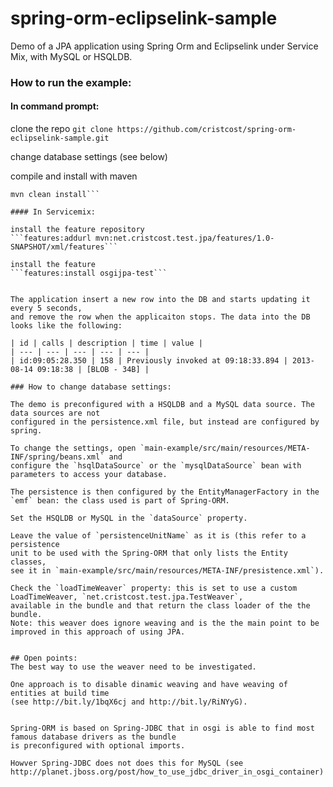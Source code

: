 spring-orm-eclipselink-sample
=============================

Demo of a JPA application using Spring Orm and Eclipselink under Service Mix, with MySQL or HSQLDB.


### How to run the example:

#### In command prompt:

clone the repo
```git clone https://github.com/cristcost/spring-orm-eclipselink-sample.git```

change database settings (see below)

compile and install with maven
```cd spring-orm-eclipselink-sample/
mvn clean install```

#### In Servicemix:

install the feature repository
```features:addurl mvn:net.cristcost.test.jpa/features/1.0-SNAPSHOT/xml/features```

install the feature
```features:install osgijpa-test```


The application insert a new row into the DB and starts updating it every 5 seconds, 
and remove the row when the applicaiton stops. The data into the DB looks like the following:

| id | calls | description | time | value |
| --- | --- | --- | --- | --- |
| id:09:05:28.350 | 158 | Previously invoked at 09:18:33.894 | 2013-08-14 09:18:38 | [BLOB - 34B] |

### How to change database settings:

The demo is preconfigured with a HSQLDB and a MySQL data source. The data sources are not 
configured in the persistence.xml file, but instead are configured by spring. 

To change the settings, open `main-example/src/main/resources/META-INF/spring/beans.xml` and 
configure the `hsqlDataSource` or the `mysqlDataSource` bean with parameters to access your database.

The persistence is then configured by the EntityManagerFactory in the `emf` bean: the class used is part of Spring-ORM.

Set the HSQLDB or MySQL in the `dataSource` property.

Leave the value of `persistenceUnitName` as it is (this refer to a persistence 
unit to be used with the Spring-ORM that only lists the Entity classes, 
see it in `main-example/src/main/resources/META-INF/presistence.xml`).

Check the `loadTimeWeaver` property: this is set to use a custom LoadTimeWeaver, `net.cristcost.test.jpa.TestWeaver`, 
available in the bundle and that return the class loader of the the bundle.
Note: this weaver does ignore weaving and is the the main point to be improved in this approach of using JPA.


## Open points:
The best way to use the weaver need to be investigated.

One approach is to disable dinamic weaving and have weaving of entities at build time
(see http://bit.ly/1bqX6cj and http://bit.ly/RiNYyG).


Spring-ORM is based on Spring-JDBC that in osgi is able to find most famous database drivers as the bundle 
is preconfigured with optional imports. 

Howver Spring-JDBC does not does this for MySQL (see http://planet.jboss.org/post/how_to_use_jdbc_driver_in_osgi_container)




